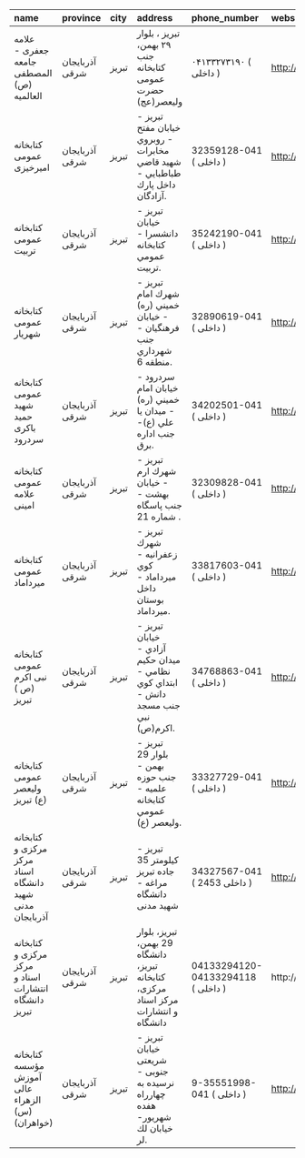 | name                                                    | province       | city   | address                                                                            | phone_number                       | website                           |
|:--------------------------------------------------------|:---------------|:-------|:-----------------------------------------------------------------------------------|:-----------------------------------|:----------------------------------|
| علامه جعفری - جامعه المصطفی (ص) العالمیه                | آذربایجان شرقی | تبریز  | تبریز ، بلوار ۲۹ بهمن، جنب کتابخانه عمومی حضرت ولیعصر(عج)                          | ۰۴۱۳۳۲۷۳۱۹۰ ( داخلی  )             | http://Dlib.miu.ac.ir             |
| كتابخانه عمومی اميرخيزى                                 | آذربایجان شرقی | تبریز  | تبریز - خيابان مفتح - روبروي مخابرات شهيد قاضي طباطبايي - داخل پارك آزادگان.       | 32359128-041 ( داخلی  )            | http://tabrizpl.ir                |
| كتابخانه عمومی تربيت                                    | آذربایجان شرقی | تبریز  | تبریز - خيابان دانشسرا - كتابخانه عمومي تربيت.                                     | 35242190-041 ( داخلی  )            | http://tabrizpl.ir                |
| كتابخانه عمومی شهريار                                   | آذربایجان شرقی | تبریز  | تبریز - شهرك امام خميني (ره) - خيابان فرهنگيان - جنب شهرداري منطقه 6.              | 32890619-041 ( داخلی  )            | http://tabrizpl.ir                |
| كتابخانه عمومی شهيد حميد باكری سردرود                   | آذربایجان شرقی | تبریز  | سردرود - خيابان امام خميني (ره) - ميدان يا علي (ع)- جنب اداره برق.                 | 34202501-041 ( داخلی  )            | http://tabrizpl.ir                |
| كتابخانه عمومی علامه امینی                              | آذربایجان شرقی | تبریز  | تبریز - شهرك ارم - خيابان بهشت - جنب پاسگاه شماره 21 .                             | 32309828-041 ( داخلی  )            | http://tabrizpl.ir                |
| كتابخانه عمومی ميرداماد                                 | آذربایجان شرقی | تبریز  | تبريز -  شهرك زعفرانيه - كوي ميرداماد - داخل بوستان ميرداماد.                      | 33817603-041 ( داخلی  )            | http://mirdamadlib.persianblog.ir |
| كتابخانه عمومی نبی اكرم (ص ) تبریز                      | آذربایجان شرقی | تبریز  | تبریز - خيابان آزادي - ميدان حكيم نظامي - ابتداي كوي دانش - جنب مسجد نبي اكرم(ص).  | 34768863-041 ( داخلی  )            | http://tabrizpl.ir                |
| كتابخانه عمومی وليعصر (ع) تبريز                         | آذربایجان شرقی | تبریز  | تبريز - بلوار 29 بهمن - جنب حوزه علميه - كتابخانه عمومي وليعصر (ع).                | 33327729-041 ( داخلی  )            | http://tabrizpl.ir                |
| کتابخانه مرکزی و مرکز اسناد دانشگاه شهید مدنی آذربایجان | آذربایجان شرقی | تبریز  | تبریز - کیلومتر 35 جاده تبریز مراغه - دانشگاه شهید مدنی                            | 34327567-041 ( داخلی 2453 )        | http://Plib.azaruniv.ac.ir        |
| کتابخانه مرکزی و مرکز اسناد و انتشارات دانشگاه تبریز    | آذربایجان شرقی | تبریز  | تبریز، بلوار 29 بهمن، دانشگاه تبریز، کتابخانه مرکزی، مرکز اسناد و انتشارات دانشگاه | 04133294120-04133294118 ( داخلی  ) | http://?http://lib.tabrizu.ac.ir  |
| كتابخانه مؤسسه آموزش عالی الزهراء (س) (خواهران)         | آذربایجان شرقی | تبریز  | تبریز - خیابان شریعتی جنوبی - نرسیده به چهارراه هفده شهریور- خیابان لك لر.         | 9-35551998-041 ( داخلی  )          | http://lib.whc.ir                 |